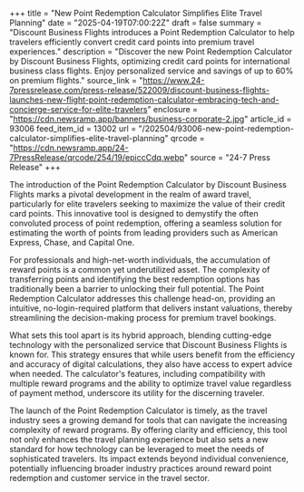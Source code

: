 +++
title = "New Point Redemption Calculator Simplifies Elite Travel Planning"
date = "2025-04-19T07:00:22Z"
draft = false
summary = "Discount Business Flights introduces a Point Redemption Calculator to help travelers efficiently convert credit card points into premium travel experiences."
description = "Discover the new Point Redemption Calculator by Discount Business Flights, optimizing credit card points for international business class flights. Enjoy personalized service and savings of up to 60% on premium flights."
source_link = "https://www.24-7pressrelease.com/press-release/522009/discount-business-flights-launches-new-flight-point-redemption-calculator-embracing-tech-and-concierge-service-for-elite-travelers"
enclosure = "https://cdn.newsramp.app/banners/business-corporate-2.jpg"
article_id = 93006
feed_item_id = 13002
url = "/202504/93006-new-point-redemption-calculator-simplifies-elite-travel-planning"
qrcode = "https://cdn.newsramp.app/24-7PressRelease/qrcode/254/19/epiccCdq.webp"
source = "24-7 Press Release"
+++

<p>The introduction of the Point Redemption Calculator by Discount Business Flights marks a pivotal development in the realm of award travel, particularly for elite travelers seeking to maximize the value of their credit card points. This innovative tool is designed to demystify the often convoluted process of point redemption, offering a seamless solution for estimating the worth of points from leading providers such as American Express, Chase, and Capital One.</p><p>For professionals and high-net-worth individuals, the accumulation of reward points is a common yet underutilized asset. The complexity of transferring points and identifying the best redemption options has traditionally been a barrier to unlocking their full potential. The Point Redemption Calculator addresses this challenge head-on, providing an intuitive, no-login-required platform that delivers instant valuations, thereby streamlining the decision-making process for premium travel bookings.</p><p>What sets this tool apart is its hybrid approach, blending cutting-edge technology with the personalized service that Discount Business Flights is known for. This strategy ensures that while users benefit from the efficiency and accuracy of digital calculations, they also have access to expert advice when needed. The calculator's features, including compatibility with multiple reward programs and the ability to optimize travel value regardless of payment method, underscore its utility for the discerning traveler.</p><p>The launch of the Point Redemption Calculator is timely, as the travel industry sees a growing demand for tools that can navigate the increasing complexity of reward programs. By offering clarity and efficiency, this tool not only enhances the travel planning experience but also sets a new standard for how technology can be leveraged to meet the needs of sophisticated travelers. Its impact extends beyond individual convenience, potentially influencing broader industry practices around reward point redemption and customer service in the travel sector.</p>